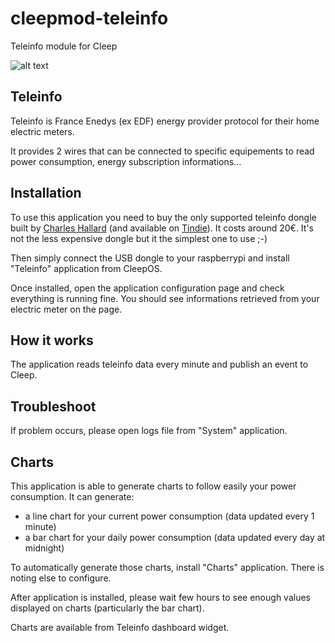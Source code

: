 # cleepmod-teleinfo

Teleinfo module for Cleep

![alt text](https://github.com/tangb/cleepmod-teleinfo/raw/master/resources/linky.jpg)

## Teleinfo
Teleinfo is France Enedys (ex EDF) energy provider protocol for their home electric meters.

It provides 2 wires that can be connected to specific equipements to read power consumption, energy subscription informations...

## Installation
To use this application you need to buy the only supported teleinfo dongle built by [Charles Hallard](http://hallard.me/utinfo/) (and available on [Tindie](https://www.tindie.com/products/hallard/micro-teleinfo-v20/)). It costs around 20€. It's not the less expensive dongle but it the simplest one to use ;-)

Then simply connect the USB dongle to your raspberrypi and install "Teleinfo" application from CleepOS.

Once installed, open the application configuration page and check everything is running fine. You should see informations retrieved from your electric meter on the page.

## How it works
The application reads teleinfo data every minute and publish an event to Cleep.

## Troubleshoot
If problem occurs, please open logs file from "System" application.

## Charts
This application is able to generate charts to follow easily your power consumption. It can generate:
* a line chart for your current power consumption (data updated every 1 minute)
* a bar chart for your daily power consumption (data updated every day at midnight)

To automatically generate those charts, install "Charts" application. There is noting else to configure.

After application is installed, please wait few hours to see enough values displayed on charts (particularly the bar chart).

Charts are available from Teleinfo dashboard widget.
